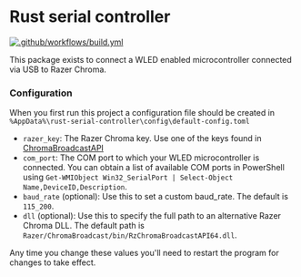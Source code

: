 # Rust serial controller
[![.github/workflows/build.yml](https://github.com/KorvinSzanto/rust-serial-controller/actions/workflows/build.yml/badge.svg)](https://github.com/KorvinSzanto/rust-serial-controller/actions/workflows/build.yml)

This package exists to connect a WLED enabled microcontroller connected via USB to Razer Chroma.

### Configuration
When you first run this project a configuration file should be created in `%AppData%\rust-serial-controller\config\default-config.toml`

- `razer_key`: The Razer Chroma key. Use one of the keys found in [ChromaBroadcastAPI](https://github.com/OpenChromaConnect/ChromaBroadcastAPI/blob/1800e6499dbaf557df397b98cfe38c15d05dbce2/inc/RzChromaBroadcastAPIDefines.h)
- `com_port`: The COM port to which your WLED microcontroller is connected. You can obtain a list of available COM ports in PowerShell using `Get-WMIObject Win32_SerialPort | Select-Object Name,DeviceID,Description`.
- `baud_rate` (optional): Use this to set a custom baud_rate. The default is `115_200`.
- `dll` (optional): Use this to specify the full path to an alternative Razer Chroma DLL. The default path is `Razer/ChromaBroadcast/bin/RzChromaBroadcastAPI64.dll`.

Any time you change these values you'll need to restart the program for changes to take effect.
